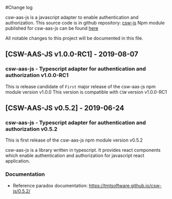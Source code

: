 #Change log

csw-aas-js is a javascript adapter to enable authentication and authorization. 
This source code is in github repository: [csw-js](https://github.com/tmtsoftware/csw-js)
Npm module published for csw-aas-js can be found [here](https://www.npmjs.com/package/csw-aas-js)

All notable changes to this project will be documented in this file.

## [CSW-AAS-JS v1.0.0-RC1] - 2019-08-07

### csw-aas-js - Typescript adapter for authentication and authorization v1.0.0-RC1
This is release candidate of `First` major release of the csw-aas-js npm module version v1.0.0
This version is compatible with `CSW` version v1.0.0-RC1
 
## [CSW-AAS-JS v0.5.2] - 2019-06-24

### csw-aas-js - Typescript adapter for authentication and authorization v0.5.2

This is first release of the csw-aas-js npm module version v0.5.2 

csw-aas-js is a library written in typescript. It provides react components which enable
authentication and authorization for javascript react application.

### Documentation
- Reference paradox documentation: https://tmtsoftware.github.io/csw-js/0.5.2/

